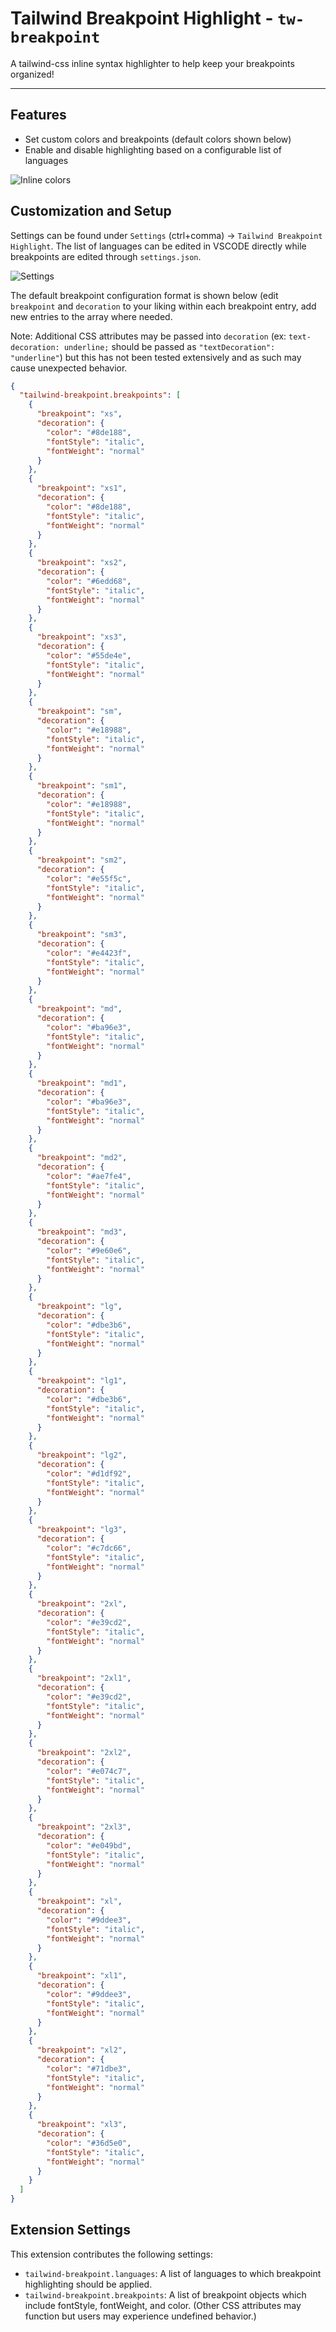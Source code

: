 # Tailwind Breakpoint Highlight - `tw-breakpoint`

A tailwind-css inline syntax highlighter to help keep your breakpoints organized!

---

## Features

- Set custom colors and breakpoints (default colors shown below)
- Enable and disable highlighting based on a configurable list of languages

![Inline colors](images/default-colors.png)

## Customization and Setup

Settings can be found under `Settings` (ctrl+comma) -> `Tailwind Breakpoint Highlight`. The list of languages can be edited in VSCODE directly while breakpoints are edited through `settings.json`.

![Settings](images/settings.png)

The default breakpoint configuration format is shown below (edit `breakpoint` and `decoration` to your liking within each breakpoint entry, add new entries to the array where needed.

Note: Additional CSS attributes may be passed into `decoration` (ex: `text-decoration: underline;` should be passed as `"textDecoration": "underline"`) but this has not been tested extensively and as such may cause unexpected behavior.

```json
{
  "tailwind-breakpoint.breakpoints": [
    {
      "breakpoint": "xs",
      "decoration": {
        "color": "#8de188",
        "fontStyle": "italic",
        "fontWeight": "normal"
      }
    },
    {
      "breakpoint": "xs1",
      "decoration": {
        "color": "#8de188",
        "fontStyle": "italic",
        "fontWeight": "normal"
      }
    },
    {
      "breakpoint": "xs2",
      "decoration": {
        "color": "#6edd68",
        "fontStyle": "italic",
        "fontWeight": "normal"
      }
    },
    {
      "breakpoint": "xs3",
      "decoration": {
        "color": "#55de4e",
        "fontStyle": "italic",
        "fontWeight": "normal"
      }
    },
    {
      "breakpoint": "sm",
      "decoration": {
        "color": "#e18988",
        "fontStyle": "italic",
        "fontWeight": "normal"
      }
    },
    {
      "breakpoint": "sm1",
      "decoration": {
        "color": "#e18988",
        "fontStyle": "italic",
        "fontWeight": "normal"
      }
    },
    {
      "breakpoint": "sm2",
      "decoration": {
        "color": "#e55f5c",
        "fontStyle": "italic",
        "fontWeight": "normal"
      }
    },
    {
      "breakpoint": "sm3",
      "decoration": {
        "color": "#e4423f",
        "fontStyle": "italic",
        "fontWeight": "normal"
      }
    },
    {
      "breakpoint": "md",
      "decoration": {
        "color": "#ba96e3",
        "fontStyle": "italic",
        "fontWeight": "normal"
      }
    },
    {
      "breakpoint": "md1",
      "decoration": {
        "color": "#ba96e3",
        "fontStyle": "italic",
        "fontWeight": "normal"
      }
    },
    {
      "breakpoint": "md2",
      "decoration": {
        "color": "#ae7fe4",
        "fontStyle": "italic",
        "fontWeight": "normal"
      }
    },
    {
      "breakpoint": "md3",
      "decoration": {
        "color": "#9e60e6",
        "fontStyle": "italic",
        "fontWeight": "normal"
      }
    },
    {
      "breakpoint": "lg",
      "decoration": {
        "color": "#dbe3b6",
        "fontStyle": "italic",
        "fontWeight": "normal"
      }
    },
    {
      "breakpoint": "lg1",
      "decoration": {
        "color": "#dbe3b6",
        "fontStyle": "italic",
        "fontWeight": "normal"
      }
    },
    {
      "breakpoint": "lg2",
      "decoration": {
        "color": "#d1df92",
        "fontStyle": "italic",
        "fontWeight": "normal"
      }
    },
    {
      "breakpoint": "lg3",
      "decoration": {
        "color": "#c7dc66",
        "fontStyle": "italic",
        "fontWeight": "normal"
      }
    },
    {
      "breakpoint": "2xl",
      "decoration": {
        "color": "#e39cd2",
        "fontStyle": "italic",
        "fontWeight": "normal"
      }
    },
    {
      "breakpoint": "2xl1",
      "decoration": {
        "color": "#e39cd2",
        "fontStyle": "italic",
        "fontWeight": "normal"
      }
    },
    {
      "breakpoint": "2xl2",
      "decoration": {
        "color": "#e074c7",
        "fontStyle": "italic",
        "fontWeight": "normal"
      }
    },
    {
      "breakpoint": "2xl3",
      "decoration": {
        "color": "#e049bd",
        "fontStyle": "italic",
        "fontWeight": "normal"
      }
    },
    {
      "breakpoint": "xl",
      "decoration": {
        "color": "#9ddee3",
        "fontStyle": "italic",
        "fontWeight": "normal"
      }
    },
    {
      "breakpoint": "xl1",
      "decoration": {
        "color": "#9ddee3",
        "fontStyle": "italic",
        "fontWeight": "normal"
      }
    },
    {
      "breakpoint": "xl2",
      "decoration": {
        "color": "#71dbe3",
        "fontStyle": "italic",
        "fontWeight": "normal"
      }
    },
    {
      "breakpoint": "xl3",
      "decoration": {
        "color": "#36d5e0",
        "fontStyle": "italic",
        "fontWeight": "normal"
      }
    }
  ]
}
```

## Extension Settings

This extension contributes the following settings:

- `tailwind-breakpoint.languages`: A list of languages to which breakpoint highlighting should be applied.
- `tailwind-breakpoint.breakpoints`: A list of breakpoint objects which include fontStyle, fontWeight, and color. (Other CSS attributes may function but users may experience undefined behavior.)
